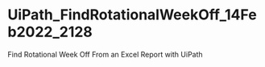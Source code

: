 # UiPath_FindRotationalWeekOff_14Feb2022_2128
Find Rotational Week Off From an Excel Report with UiPath
